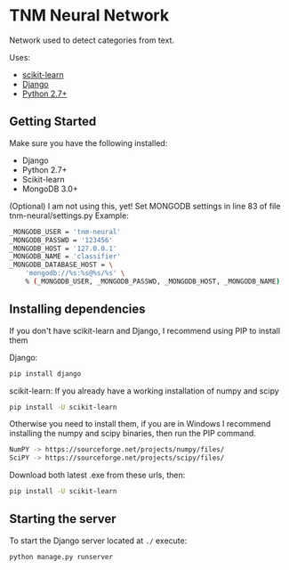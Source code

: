 # TNM Neural Network
Network used to detect categories from text.

Uses:

 - [scikit-learn](http://scikit-learn.org/)
 - [Django](https://www.djangoproject.com/)
 - [Python 2.7+](https://www.python.org/)

## Getting Started
Make sure you have the following installed:

 - Django
 - Python 2.7+
 - Scikit-learn
 - MongoDB 3.0+

(Optional) I am not using this, yet!
Set MONGODB settings in line 83 of file tnm-neural/settings.py
Example:
```sh
_MONGODB_USER = 'tnm-neural'
_MONGODB_PASSWD = '123456'
_MONGODB_HOST = '127.0.0.1'
_MONGODB_NAME = 'classifier'
_MONGODB_DATABASE_HOST = \
    'mongodb://%s:%s@%s/%s' \
    % (_MONGODB_USER, _MONGODB_PASSWD, _MONGODB_HOST, _MONGODB_NAME)
```

## Installing dependencies

If you don't have scikit-learn and Django, I recommend using PIP to install them

Django:
```sh
pip install django
```

scikit-learn:
If you already have a working installation of numpy and scipy
```sh
pip install -U scikit-learn
```
Otherwise you need to install them, if you are in Windows I recommend installing the numpy and scipy binaries, then run the PIP command.
```sh
NumPY -> https://sourceforge.net/projects/numpy/files/
SciPY -> https://sourceforge.net/projects/scipy/files/
```
Download both latest .exe from these urls, then:
```sh
pip install -U scikit-learn
```
## Starting the server
To start the Django server located at `./` execute:
```sh
python manage.py runserver
```